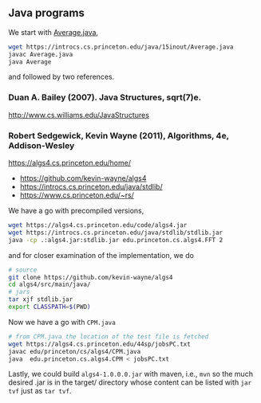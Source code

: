 ## Java programs

We start with [Average.java](https://introcs.cs.princeton.edu/java/15inout/Average.java),
```bash
wget https://introcs.cs.princeton.edu/java/15inout/Average.java
javac Average.java
java Average
```
and followed by two references.

### Duan A. Bailey (2007). **Java Structures**, sqrt(7)e.

http://www.cs.williams.edu/JavaStructures

### Robert Sedgewick, Kevin Wayne (2011), **Algorithms, 4e**, Addison-Wesley

https://algs4.cs.princeton.edu/home/

  * https://github.com/kevin-wayne/algs4
  * https://introcs.cs.princeton.edu/java/stdlib/
  * https://www.cs.princeton.edu/~rs/

We have a go with precompiled versions,
```bash
wget https://algs4.cs.princeton.edu/code/algs4.jar
wget https://introcs.cs.princeton.edu/java/stdlib/stdlib.jar
java -cp .:algs4.jar:stdlib.jar edu.princeton.cs.algs4.FFT 2
```
and for closer examination of the implementation, we do
```bash
# source
git clone https://github.com/kevin-wayne/algs4
cd algs4/src/main/java/
# jars
tar xjf stdlib.jar
export CLASSPATH=$(PWD)
```
Now we have a go with `CPM.java`
```bash
# from CPM.java the location of the test file is fetched
wget https://algs4.cs.princeton.edu/44sp/jobsPC.txt
javac edu/princeton/cs/algs4/CPM.java
java  edu.princeton.cs.algs4.CPM < jobsPC.txt
```
Lastly, we could build `algs4-1.0.0.0.jar` with maven, i.e., `mvn` so the much desired .jar is in the target/ directory whose content can be listed with `jar tvf` just as `tar tvf`.
